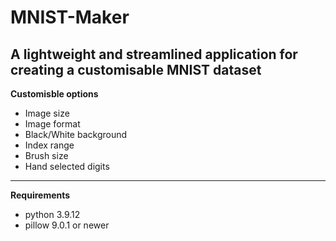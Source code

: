 # MNIST-Maker

## A lightweight and streamlined application for creating a customisable MNIST dataset

**Customisble options**

- Image size
- Image format
- Black/White background
- Index range
- Brush size
- Hand selected digits 

---

**Requirements**

- python 3.9.12
- pillow 9.0.1 or newer

